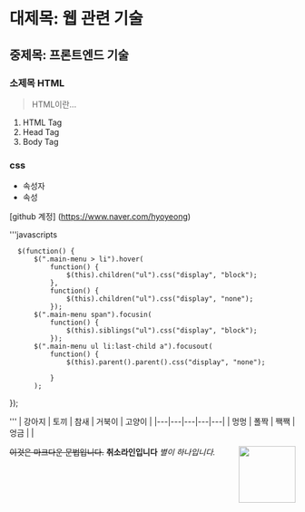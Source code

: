 # 대제목: 웹 관련 기술
## 중제목: 프론트엔드 기술
### 소제목 HTML
 >HTML이란...
 1. HTML Tag
 2. Head Tag
 3. Body Tag

### css
 * 속성자
  * 속성

[github 계정]
(https://www.naver.com/hyoyeong)

'''javascripts



      $(function() {
          $(".main-menu > li").hover(
              function() {
                  $(this).children("ul").css("display", "block");
              },
              function() {
                  $(this).children("ul").css("display", "none");
              });
          $(".main-menu span").focusin(
              function() {
                  $(this).siblings("ul").css("display", "block");
              });
          $(".main-menu ul li:last-child a").focusout(
              function() {
                  $(this).parent().parent().css("display", "none");

              }
          );
});



'''
| 강아지 | 토끼 | 참새  | 거북이  |  고양이 |
|---|---|---|---|---|
| 멍멍 | 폴짝  | 짹짹   | 엉금   |   |

<img src = "http://www.cantabriatic.com/wp-content/uploads/2016/10/markdown-512.png" width="100px" align="right"> 

~~이것은 마크다운 문법입니다.~~
**취소라인입니다**
*별이 하나입니다.*
